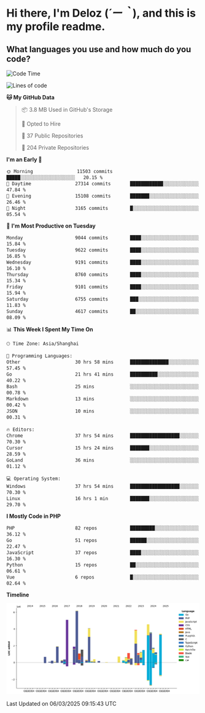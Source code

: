 # **Hi there, I'm Deloz (*´ー｀*), and this is my profile readme.**

## **What languages you use and how much do you code?**

<!--START_SECTION:waka-->
![Code Time](http://img.shields.io/badge/Code%20Time-5%2C836%20hrs%2030%20mins-blue)

![Lines of code](https://img.shields.io/badge/From%20Hello%20World%20I%27ve%20Written-49.9%20million%20lines%20of%20code-blue)

**🐱 My GitHub Data** 

> 📦 3.8 MB Used in GitHub's Storage 
 > 
> 💼 Opted to Hire
 > 
> 📜 37 Public Repositories 
 > 
> 🔑 204 Private Repositories 
 > 
**I'm an Early 🐤** 

```text
🌞 Morning                11503 commits       █████░░░░░░░░░░░░░░░░░░░░   20.15 % 
🌆 Daytime                27314 commits       ████████████░░░░░░░░░░░░░   47.84 % 
🌃 Evening                15108 commits       ███████░░░░░░░░░░░░░░░░░░   26.46 % 
🌙 Night                  3165 commits        █░░░░░░░░░░░░░░░░░░░░░░░░   05.54 % 
```
📅 **I'm Most Productive on Tuesday** 

```text
Monday                   9044 commits        ████░░░░░░░░░░░░░░░░░░░░░   15.84 % 
Tuesday                  9622 commits        ████░░░░░░░░░░░░░░░░░░░░░   16.85 % 
Wednesday                9191 commits        ████░░░░░░░░░░░░░░░░░░░░░   16.10 % 
Thursday                 8760 commits        ████░░░░░░░░░░░░░░░░░░░░░   15.34 % 
Friday                   9101 commits        ████░░░░░░░░░░░░░░░░░░░░░   15.94 % 
Saturday                 6755 commits        ███░░░░░░░░░░░░░░░░░░░░░░   11.83 % 
Sunday                   4617 commits        ██░░░░░░░░░░░░░░░░░░░░░░░   08.09 % 
```


📊 **This Week I Spent My Time On** 

```text
🕑︎ Time Zone: Asia/Shanghai

💬 Programming Languages: 
Other                    30 hrs 58 mins      ██████████████░░░░░░░░░░░   57.45 % 
Go                       21 hrs 41 mins      ██████████░░░░░░░░░░░░░░░   40.22 % 
Bash                     25 mins             ░░░░░░░░░░░░░░░░░░░░░░░░░   00.78 % 
Markdown                 13 mins             ░░░░░░░░░░░░░░░░░░░░░░░░░   00.42 % 
JSON                     10 mins             ░░░░░░░░░░░░░░░░░░░░░░░░░   00.31 % 

🔥 Editors: 
Chrome                   37 hrs 54 mins      ██████████████████░░░░░░░   70.30 % 
Cursor                   15 hrs 24 mins      ███████░░░░░░░░░░░░░░░░░░   28.59 % 
GoLand                   36 mins             ░░░░░░░░░░░░░░░░░░░░░░░░░   01.12 % 

💻 Operating System: 
Windows                  37 hrs 54 mins      ██████████████████░░░░░░░   70.30 % 
Linux                    16 hrs 1 min        ███████░░░░░░░░░░░░░░░░░░   29.70 % 
```

**I Mostly Code in PHP** 

```text
PHP                      82 repos            █████████░░░░░░░░░░░░░░░░   36.12 % 
Go                       51 repos            ██████░░░░░░░░░░░░░░░░░░░   22.47 % 
JavaScript               37 repos            ████░░░░░░░░░░░░░░░░░░░░░   16.30 % 
Python                   15 repos            ██░░░░░░░░░░░░░░░░░░░░░░░   06.61 % 
Vue                      6 repos             █░░░░░░░░░░░░░░░░░░░░░░░░   02.64 % 
```



**Timeline**

![Lines of Code chart](https://raw.githubusercontent.com/deloz/deloz/main/assets/bar_graph.png)


 Last Updated on 06/03/2025 09:15:43 UTC
<!--END_SECTION:waka-->

